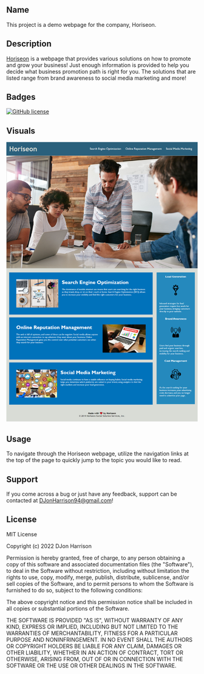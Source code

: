 ## Name
This project is a demo webpage for the company, Horiseon.


## Description
<a href="https://djonjasmine.github.io/Horiseon-Business-Marketing-Page/" target="_blank">Horiseon</a> is a webpage that provides various solutions on how to promote and grow your business! Just enough information is provided to help you decide what business promotion path is right for you. The solutions that are listed range from brand awareness to social media marketing and more!


## Badges
<a href="https://github.com/DJonJasmine/Horiseon-Business-Marketing-Page/blob/main/LICENSE"><img alt="GitHub license" src="https://img.shields.io/github/license/DJonJasmine/Horiseon-Business-Marketing-Page"></a>


## Visuals
![Screenshot of the entire webpage](assets/images/Tips-to-Promote-Your-Business.png)


## Usage
To navigate through the Horiseon webpage, utilize the navigation links at the top of the page to quickly jump to the topic you would like to read. 


## Support
If you come across a bug or just have any feedback, support can be contacted at DJonHarrison94@gmail.com!


## License
MIT License

Copyright (c) 2022 DJon Harrison

Permission is hereby granted, free of charge, to any person obtaining a copy
of this software and associated documentation files (the "Software"), to deal
in the Software without restriction, including without limitation the rights
to use, copy, modify, merge, publish, distribute, sublicense, and/or sell
copies of the Software, and to permit persons to whom the Software is
furnished to do so, subject to the following conditions:

The above copyright notice and this permission notice shall be included in all
copies or substantial portions of the Software.

THE SOFTWARE IS PROVIDED "AS IS", WITHOUT WARRANTY OF ANY KIND, EXPRESS OR
IMPLIED, INCLUDING BUT NOT LIMITED TO THE WARRANTIES OF MERCHANTABILITY,
FITNESS FOR A PARTICULAR PURPOSE AND NONINFRINGEMENT. IN NO EVENT SHALL THE
AUTHORS OR COPYRIGHT HOLDERS BE LIABLE FOR ANY CLAIM, DAMAGES OR OTHER
LIABILITY, WHETHER IN AN ACTION OF CONTRACT, TORT OR OTHERWISE, ARISING FROM,
OUT OF OR IN CONNECTION WITH THE SOFTWARE OR THE USE OR OTHER DEALINGS IN THE
SOFTWARE.
